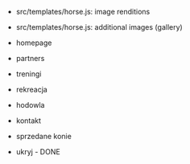 - src/templates/horse.js: image renditions
- src/templates/horse.js: additional images (gallery)

- homepage
- partners
- treningi
- rekreacja
- hodowla
- kontakt

- sprzedane konie
- ukryj - DONE
